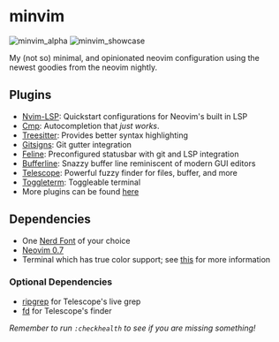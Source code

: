 # minvim

![minvim_alpha](https://user-images.githubusercontent.com/105743189/183456357-32a52d1a-36cf-43c6-9f0d-0cccd26c2f20.png)
![minvim_showcase](https://user-images.githubusercontent.com/105743189/183456408-b283975d-1d83-4eef-854d-6d45c30d8748.png)

My (not so) minimal, and opinionated neovim configuration using the newest
goodies from the neovim nightly.

## Plugins

- [Nvim-LSP](https://github.com/neovim/nvim-lspconfig): Quickstart configurations for Neovim's built in LSP
- [Cmp](https://github.com/hrsh7th/nvim-cmp): Autocompletion that *just works*.
- [Treesitter](https://github.com/nvim-treesitter/nvim-treesitter): Provides better syntax highlighting
- [Gitsigns](https://github.com/lewis6991/gitsigns.nvim): Git gutter integration
- [Feline](https://github.com/feline-nvim/feline.nvim): Preconfigured statusbar with git and LSP integration
- [Bufferline](https://github.com/akinsho/bufferline.nvim): Snazzy buffer line reminiscent of modern GUI editors
- [Telescope](https://github.com/nvim-telescope/telescope.nvim): Powerful fuzzy finder for files, buffer, and more
- [Toggleterm](https://github.com/akinsho/toggleterm.nvim): Toggleable terminal
- More plugins can be found [here](lua/core/plugins.lua)

## Dependencies

- One [Nerd Font](https://www.nerdfonts.com/font-downloads) of your choice
- [Neovim 0.7](https://github.com/neovim/neovim/wiki/Installing-Neovim)
- Terminal which has true color support; see [this](https://github.com/termstandard/colors) for more information

### Optional Dependencies

- [ripgrep](https://github.com/BurntSushi/ripgrep) for Telescope's live grep
- [fd](https://github.com/sharkdp/fd) for Telescope's finder

*Remember to run `:checkhealth` to see if you are missing something!*
